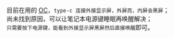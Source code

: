 目前在用的 [OC](https://github.com/xxxzc/xps15-9570-macos/releases/tag/211113)，`type-c 连接外接显示屏，外屏亮，内屏会黑屏`；  
尚未找到原因，可以让笔记本电源键睡眠再唤醒解决；  
`只需要按下电源键，能看到外接显示屏黑屏然后直接唤醒`即可。